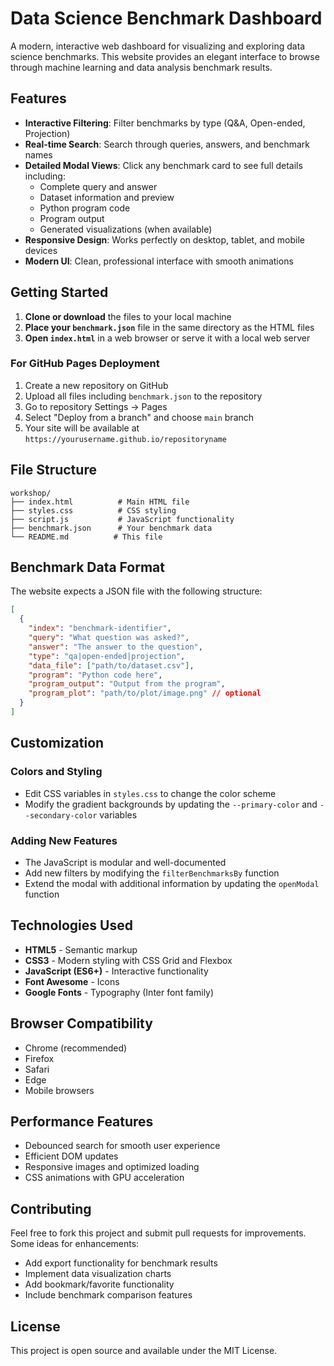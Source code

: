 # Data Science Benchmark Dashboard

A modern, interactive web dashboard for visualizing and exploring data science benchmarks. This website provides an elegant interface to browse through machine learning and data analysis benchmark results.

## Features

- **Interactive Filtering**: Filter benchmarks by type (Q&A, Open-ended, Projection)
- **Real-time Search**: Search through queries, answers, and benchmark names
- **Detailed Modal Views**: Click any benchmark card to see full details including:
  - Complete query and answer
  - Dataset information and preview
  - Python program code
  - Program output
  - Generated visualizations (when available)
- **Responsive Design**: Works perfectly on desktop, tablet, and mobile devices
- **Modern UI**: Clean, professional interface with smooth animations

## Getting Started

1. **Clone or download** the files to your local machine
2. **Place your `benchmark.json`** file in the same directory as the HTML files
3. **Open `index.html`** in a web browser or serve it with a local web server

### For GitHub Pages Deployment

1. Create a new repository on GitHub
2. Upload all files including `benchmark.json` to the repository
3. Go to repository Settings → Pages
4. Select "Deploy from a branch" and choose `main` branch
5. Your site will be available at `https://yourusername.github.io/repositoryname`

## File Structure

```
workshop/
├── index.html          # Main HTML file
├── styles.css          # CSS styling
├── script.js           # JavaScript functionality
├── benchmark.json      # Your benchmark data
└── README.md          # This file
```

## Benchmark Data Format

The website expects a JSON file with the following structure:

```json
[
  {
    "index": "benchmark-identifier",
    "query": "What question was asked?",
    "answer": "The answer to the question",
    "type": "qa|open-ended|projection",
    "data_file": ["path/to/dataset.csv"],
    "program": "Python code here",
    "program_output": "Output from the program",
    "program_plot": "path/to/plot/image.png" // optional
  }
]
```

## Customization

### Colors and Styling
- Edit CSS variables in `styles.css` to change the color scheme
- Modify the gradient backgrounds by updating the `--primary-color` and `--secondary-color` variables

### Adding New Features
- The JavaScript is modular and well-documented
- Add new filters by modifying the `filterBenchmarksBy` function
- Extend the modal with additional information by updating the `openModal` function

## Technologies Used

- **HTML5** - Semantic markup
- **CSS3** - Modern styling with CSS Grid and Flexbox
- **JavaScript (ES6+)** - Interactive functionality
- **Font Awesome** - Icons
- **Google Fonts** - Typography (Inter font family)

## Browser Compatibility

- Chrome (recommended)
- Firefox
- Safari
- Edge
- Mobile browsers

## Performance Features

- Debounced search for smooth user experience
- Efficient DOM updates
- Responsive images and optimized loading
- CSS animations with GPU acceleration

## Contributing

Feel free to fork this project and submit pull requests for improvements. Some ideas for enhancements:

- Add export functionality for benchmark results
- Implement data visualization charts
- Add bookmark/favorite functionality
- Include benchmark comparison features

## License

This project is open source and available under the MIT License.